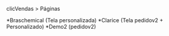 clicVendas > Páginas

 *Braschemical (Tela personalizada)
 *Clarice (Tela pedidov2 + Personalizado)
 *Demo2 (pedidov2)
